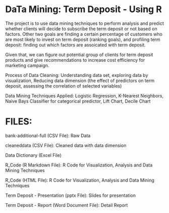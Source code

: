 # DaTa Mining: Term Deposit - Using R

The project is to use data mining techniques to perform analysis and predict whether clients will decide to subscribe the term deposit or not based on factors. Other two goals are finding a certain percentage of customers who are most likely to invest on term deposit (ranking goals), and profiling term deposit: finding out which factors are assoicated with term deposit.

Given that, we can figure out potential group of clients for term deposit products and give recommendations to increase cost efficiency for marketing campaign.

Process of Data Cleaning: Understanding data set, exploring data by visualization, Reducing data dimension (the effect of predictors on term deposit, assessing the correlation of selected variables)

Data Mining Techniques Applied: Logistic Regression, K-Nearest Neighbors, Naive Bays Classifier for categorical predictor, Lift Chart, Decile Chart

# FILES:

bank-additional-full (CSV File): Raw Data 

cleaneddata (CSV File): Cleaned data with data dimension

Data Dictionary (Excel File)

R_Code (R Markdown File): R Code for Visualization, Analysis and Data Mining Techniques

R_Code (HTML File): R Code for Visualization, Analysis and Data Mining Techniques

Term Deposit - Presentation (pptx File): Slides for presentation

Term Deposit - Report (Word Document File): Detail Report
